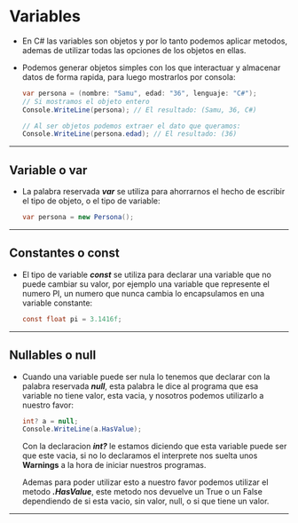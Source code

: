 # Variables

- En C# las variables son objetos y por lo tanto podemos aplicar metodos, ademas de utilizar todas las opciones de los objetos en ellas.  

- Podemos generar objetos simples con los que interactuar y almacenar datos de forma rapida, para luego mostrarlos por consola:
    ```c#
    var persona = (nombre: "Samu", edad: "36", lenguaje: "C#");
    // Si mostramos el objeto entero
    Console.WriteLine(persona); // El resultado: (Samu, 36, C#)

    // Al ser objetos podemos extraer el dato que queramos:
    Console.WriteLine(persona.edad); // El resultado: (36)
    ```
    
---

## Variable o var

- La palabra reservada ***var*** se utiliza para ahorrarnos el hecho de escribir el tipo de objeto, o el tipo de variable:

    ```c#
    var persona = new Persona();
    ```

---

## Constantes o const

- El tipo de variable ***const*** se utiliza para declarar una variable que no puede cambiar su valor, por ejemplo una variable que represente el numero PI, un numero que nunca cambia lo encapsulamos en una variable constante:

    ```c#
    const float pi = 3.1416f;
    ```

---

## Nullables o null

- Cuando una variable puede ser nula lo tenemos que declarar con la palabra reservada ***null***, esta palabra le dice al programa que esa variable no tiene valor, esta vacia, y nosotros podemos utilizarlo a nuestro favor:

    ```c#
    int? a = null;
    Console.WriteLine(a.HasValue);
    ```

    Con la declaracion ***int?*** le estamos diciendo que esta variable puede ser que este vacia, si no lo declaramos el interprete nos suelta unos **Warnings** a la hora de iniciar nuestros programas. 

    Ademas para poder utilizar esto a nuestro favor podemos utilizar el metodo ***.HasValue***, este metodo nos devuelve un True o un False dependiendo de si esta vacio, sin valor, null, o si que tiene un valor.

---